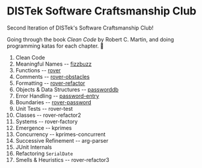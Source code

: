 # DISTek Software Craftsmanship Club
Second Iteration of DISTek's Software Craftsmanship Club!

Going through the book _Clean Code_ by Robert C. Martin, and doing programming katas for each chapter. 📖

1. Clean Code
2. Meaningful Names -- [fizzbuzz](ch2-fizzbuzz.md)
3. Functions -- [rover](ch3-rover.md)
4. Comments -- [rover-obstacles](ch4-rover-obstacles.md)
5. Formatting -- [rover-refactor](ch5-rover-refactor.md)
6. Objects & Data Structures -- [passworddb](ch6-passworddb.md)
7. Error Handling -- [password-entry](ch7-password-entry.md)
8. Boundaries -- [rover-password](ch8-rover-password.md)
9. Unit Tests -- rover-test
10. Classes -- rover-refactor2
11. Systems -- rover-factory
12. Emergence -- kprimes
13. Concurrency -- kprimes-concurrent
14. Successive Refinement -- arg-parser
15. JUnit Internals
16. Refactoring `SerialDate`
17. Smells & Heuristics -- rover-refactor3
